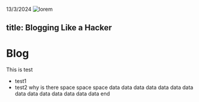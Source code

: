 13/3/2024
![lorem]([https://picsum.photos/200/300](https://cdn.discordapp.com/attachments/1183383483410829412/1183383527467778088/image.png?ex=66001b4b&is=65eda64b&hm=21e9c10311328c5a6e74307f964a42c000e0f65e7b2aa995a040b7aadc51a5ba&)https://cdn.discordapp.com/attachments/1183383483410829412/1183383527467778088/image.png?ex=66001b4b&is=65eda64b&hm=21e9c10311328c5a6e74307f964a42c000e0f65e7b2aa995a040b7aadc51a5ba&)

title: Blogging Like a Hacker
---

# Blog
This is test
- test1
- test2
why is there space
space
space
data
data
data
data
data
data
data
data
data
data
data
data
data
data
end
